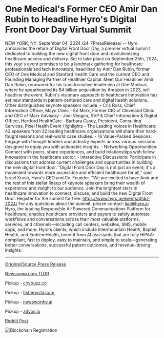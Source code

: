 # One Medical's Former CEO Amir Dan Rubin to Headline Hyro's Digital Front Door Day Virtual Summit

NEW YORK, NY, September 04, 2024 /24-7PressRelease/ -- Hyro announces the return of Digital Front Door Day, a premier virtual summit dedicated to building the new digital front door and revolutionizing healthcare access and delivery. Set to take place on September 25th, 2024, this year's event promises to be a landmark gathering for healthcare professionals and tech innovators, headlined by Amir Dan Rubin, former CEO of One Medical and Stanford Health Care and the current CEO and Founding Managing Partner of Healthier Capital.  Meet Our Headliner  Amir Dan Rubin, renowned for his transformative leadership at One Medical, where he spearheaded its $4 billion acquisition by Amazon in 2023, will headline the event. Rubin's visionary approach to healthcare innovation has set new standards in patient-centered care and digital health solutions.  Other distinguished keynote speakers include:  - Cris Ross, Chief Information Officer, Mayo Clinic - Ed Marx, Former CIO of Cleveland Clinic and CEO of Marx Advisory - Joel Vengco, SVP & Chief Information & Digital Officer, Hartford HealthCare - Barbara Casey, President, Consulting Services, Pixel Health  Event Highlights  - The Leading Voices in Healthcare: 42 speakers from 32 leading healthcare organizations will share their hard-fought lessons and real-world case studies.  - 16 Value-Packed Sessions: Engage with thought leaders and industry experts across various sessions designed to equip you with actionable insights.  - Networking Opportunities: Connect with peers, share experiences, and build relationships with fellow innovators in the healthcare sector.  - Interactive Discussions: Participate in discussions that address current challenges and opportunities in building the new digital front door.  "Digital Front Door Day is not just an event; it's a movement towards more accessible and efficient healthcare for all," said Israel Krush, Hyro's CEO and Co-Founder. "We are excited to have Amir and the rest of this stellar lineup of keynote speakers bring their wealth of experience and insight to our audience.   Join the brightest stars in healthcare innovation to connect, discuss, and build the new Digital Front Door. Register for the summit for free: https://www.hyro.ai/events/dfdd-2024/   For any questions about the summit, please contact: liat@hyro.ai  Hyro, the leading Responsible AI-Powered Communications Platform for healthcare, enables healthcare providers and payers to safely automate workflows and conversations across their most valuable platforms, services, and channels—including call centers, websites, SMS, mobile apps, and more. Hyro's clients, which include Intermountain Health, Baptist Health, and EmblemHealth, benefit from AI assistants that are fully HIPAA-compliant, fast to deploy, easy to maintain, and simple to scale—generating better conversations, successful patient outcomes, and revenue-driving insights. 

---

[Original/Source Press Release](https://www.24-7pressrelease.com/press-release/513992/one-medicals-former-ceo-amir-dan-rubin-to-headline-hyros-digital-front-door-day-virtual-summit)
                    

[Newsramp.com TLDR](https://newsramp.com/curated-news/digital-front-door-day-2024-revolutionizing-healthcare-access-and-delivery/281eb59ff282bde35ae94b42c836408d) 


Pickup - [citybuzz.co](https://citybuzz.co/2024/09/04/amir-dan-rubin-to-headline-hyro-s-digital-front-door-day-virtual-summit)

Pickup - [fishervista.com](https://fishervista.com/en/amir-dan-rubin-to-headline-hyro-s-digital-front-door-day-virtual-summit/20246498)

Pickup - [newsworthy.ai](https://newsworthy.ai/en/hyro-s-digital-front-door-day-summit-to-feature-one-medical-s-former-ceo-amir-dan-rubin/20246498)

Pickup - [advos.io](https://advos.io/en/amir-dan-rubin-to-headline-hyro-s-digital-front-door-day-summit/20246498)
 



[Reddit Post](https://www.reddit.com/r/HealthCareNewsInfo/comments/1f8qgkz/digital_front_door_day_2024_revolutionizing/) 



![Blockchain Registration](https://cdn.newsramp.app/24-7PressRelease/qrcode/249/4/iconroNt.webp)